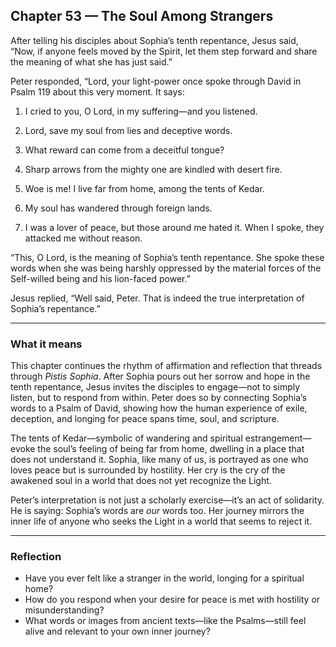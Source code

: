 ## Chapter 53 — The Soul Among Strangers

After telling his disciples about Sophia’s tenth repentance, Jesus said, “Now, if anyone feels moved by the Spirit, let them step forward and share the meaning of what she has just said.”

Peter responded, “Lord, your light-power once spoke through David in Psalm 119 about this very moment. It says:

1. I cried to you, O Lord, in my suffering—and you listened.  

2. Lord, save my soul from lies and deceptive words.  

3. What reward can come from a deceitful tongue?  

4. Sharp arrows from the mighty one are kindled with desert fire.  

5. Woe is me! I live far from home, among the tents of Kedar.  

6. My soul has wandered through foreign lands.  

7. I was a lover of peace, but those around me hated it. When I spoke, they attacked me without reason.

“This, O Lord, is the meaning of Sophia’s tenth repentance. She spoke these words when she was being harshly oppressed by the material forces of the Self-willed being and his lion-faced power.”

Jesus replied, “Well said, Peter. That is indeed the true interpretation of Sophia’s repentance.”

---

### What it means

This chapter continues the rhythm of affirmation and reflection that threads through *Pistis Sophia*. After Sophia pours out her sorrow and hope in the tenth repentance, Jesus invites the disciples to engage—not to simply listen, but to respond from within. Peter does so by connecting Sophia’s words to a Psalm of David, showing how the human experience of exile, deception, and longing for peace spans time, soul, and scripture.

The tents of Kedar—symbolic of wandering and spiritual estrangement—evoke the soul’s feeling of being far from home, dwelling in a place that does not understand it. Sophia, like many of us, is portrayed as one who loves peace but is surrounded by hostility. Her cry is the cry of the awakened soul in a world that does not yet recognize the Light.

Peter’s interpretation is not just a scholarly exercise—it’s an act of solidarity. He is saying: Sophia’s words are *our* words too. Her journey mirrors the inner life of anyone who seeks the Light in a world that seems to reject it.

---

### Reflection

* Have you ever felt like a stranger in the world, longing for a spiritual home?
* How do you respond when your desire for peace is met with hostility or misunderstanding?
* What words or images from ancient texts—like the Psalms—still feel alive and relevant to your own inner journey?
